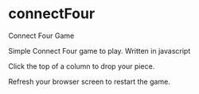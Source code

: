 # connectFour
Connect Four Game

Simple Connect Four game to play.
Written in javascript

Click the top of a column to drop your piece.

Refresh your browser screen to restart the game.
